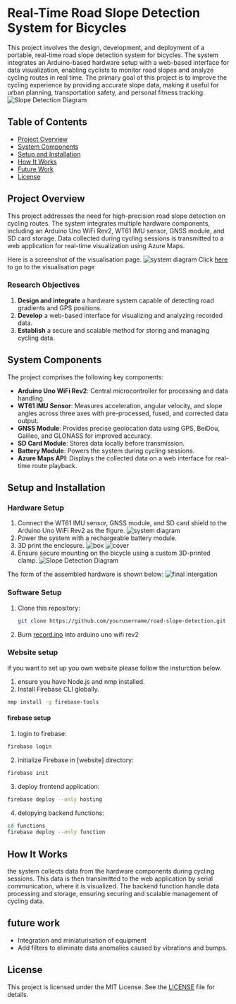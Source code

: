  # Real-Time Road Slope Detection System for Bicycles

This project involves the design, development, and deployment of a portable, real-time road slope detection system for bicycles. The system integrates an Arduino-based hardware setup with a web-based interface for data visualization, enabling cyclists to monitor road slopes and analyze cycling routes in real time. The primary goal of this project is to improve the cycling experience by providing accurate slope data, making it useful for urban planning, transportation safety, and personal fitness tracking.
![Slope Detection Diagram](photos/poster1.png)
## Table of Contents

- [Project Overview](#project-overview)
- [System Components](#system-components)
- [Setup and Installation](#setup-and-installation)
- [How It Works](#how-it-works)
- [Future Work](#future-work)
- [License](#license)

## Project Overview

This project addresses the need for high-precision road slope detection on cycling routes. The system integrates multiple hardware components, including an Arduino Uno WiFi Rev2, WT61 IMU sensor, GNSS module, and SD card storage. Data collected during cycling sessions is transmitted to a web application for real-time visualization using Azure Maps.

Here is a screenshot of the visualisation page.
![system diagram](photos/website.png)
Click [here](https://slopemap-13158.web.app/) to go to the visualisation page

### Research Objectives
1. **Design and integrate** a hardware system capable of detecting road gradients and GPS positions.
2. **Develop** a web-based interface for visualizing and analyzing recorded data.
3. **Establish** a secure and scalable method for storing and managing cycling data.

## System Components

The project comprises the following key components:

- **Arduino Uno WiFi Rev2**: Central microcontroller for processing and data handling.
- **WT61 IMU Sensor**: Measures acceleration, angular velocity, and slope angles across three axes with pre-processed, fused, and corrected data output.
- **GNSS Module**: Provides precise geolocation data using GPS, BeiDou, Galileo, and GLONASS for improved accuracy.
- **SD Card Module**: Stores data locally before transmission.
- **Battery Module**: Powers the system during cycling sessions.
- **Azure Maps API**: Displays the collected data on a web interface for real-time route playback.

## Setup and Installation

### Hardware Setup
1. Connect the WT61 IMU sensor, GNSS module, and SD card shield to the Arduino Uno WiFi Rev2 as the figure.
![system diagram](photos/sc.png)
2. Power the system with a rechargeable battery module.
3. 3D print the enclosure.
![box](photos/box.png)
![cover](photos/cover.png)
4. Ensure secure mounting on the bicycle using a custom 3D-printed clamp.
![Slope Detection Diagram](photos/mounted.png)

The form of the assembled hardware is shown below:
![final intergation](images/intergation.png)

### Software Setup
1. Clone this repository:
   ```bash
   git clone https://github.com/yourusername/road-slope-detection.git
   ```
2. Burn [record.ino](arduino/record.ino) into arduino uno wifi rev2

### Website setup
if you want to set up you own website please follow the insturction below.
1. ensure you have Node.js and nmp installed.
2. Install Firebase CLI globally.
```bash
nmp install -g firebase-tools
```
#### firebase setup
1. login to firebase:
```bash
firebase login
```
2. initialize Firebase in [website] directory:
```bash
firebase init
```
3. deploy frontend application:
```bash
firebase deploy --only hosting
```
4. delopying backend functions:
```bash 
cd functions
firebase deploy --only function
```

## How It Works 
the system collects data from the hardware components during cycling sessions. This data is then transimitted to the web application by serial communication, where it is visualized. The backend function handle data processing and storage, ensuring securing and scalable management of cycling data.

## future work
* Integration and miniaturisation of equipment
* Add filters to eliminate data anomalies caused by vibrations and bumps.

## License

This project is licensed under the MIT License. See the [LICENSE](LICENSE) file for details.